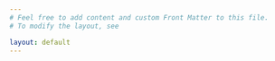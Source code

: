 ```yaml
---
# Feel free to add content and custom Front Matter to this file.
# To modify the layout, see   

layout: default
---
```

